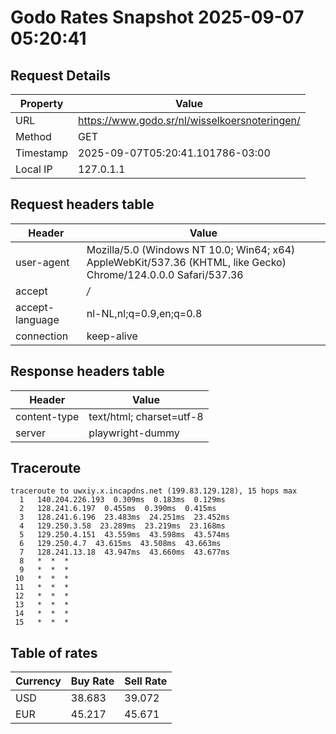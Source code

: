 # Godo Rates Snapshot 2025-09-07 05:20:41
## Request Details

| Property | Value |
|----------|-------|
| URL | https://www.godo.sr/nl/wisselkoersnoteringen/ |
| Method | GET |
| Timestamp | 2025-09-07T05:20:41.101786-03:00 |
| Local IP | 127.0.1.1 |
    
## Request headers table

| Header | Value |
|--------|-------|
| user-agent | Mozilla/5.0 (Windows NT 10.0; Win64; x64) AppleWebKit/537.36 (KHTML, like Gecko) Chrome/124.0.0.0 Safari/537.36 |
| accept | */* |
| accept-language | nl-NL,nl;q=0.9,en;q=0.8 |
| connection | keep-alive |

    
## Response headers table
| Header | Value |
|--------|-------|
| content-type | text/html; charset=utf-8 |
| server | playwright-dummy |

## Traceroute 

```
traceroute to uwxiy.x.incapdns.net (199.83.129.128), 15 hops max
  1   140.204.226.193  0.309ms  0.183ms  0.129ms 
  2   128.241.6.197  0.455ms  0.390ms  0.415ms 
  3   128.241.6.196  23.483ms  24.251ms  23.452ms 
  4   129.250.3.58  23.289ms  23.219ms  23.168ms 
  5   129.250.4.151  43.559ms  43.598ms  43.574ms 
  6   129.250.4.7  43.615ms  43.508ms  43.663ms 
  7   128.241.13.18  43.947ms  43.660ms  43.677ms 
  8   *  *  * 
  9   *  *  * 
 10   *  *  * 
 11   *  *  * 
 12   *  *  * 
 13   *  *  * 
 14   *  *  * 
 15   *  *  * 

```


## Table of rates

| Currency | Buy Rate | Sell Rate |
|----------|----------|-----------|
| USD | 38.683 | 39.072 |
| EUR | 45.217 | 45.671 |
